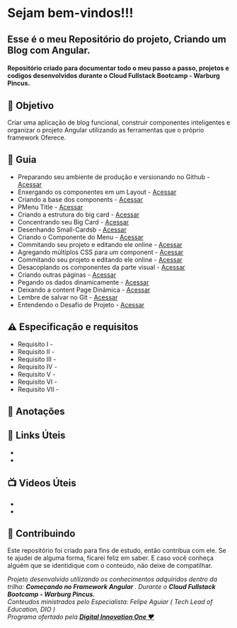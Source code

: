 
<h1> Sejam bem-vindos!!! </h1>
<h2> Esse é o meu Repositório do projeto, Criando um Blog com Angular. </h2>

<h4> 
Repositório criado para documentar todo o meu passo a passo, projetos e codigos desenvolvidos durante o Cloud Fullstack Bootcamp - Warburg Pincus.

</h4>


<h2> 🎯 Objetivo </h2>
Criar uma aplicação de blog funcional, construir componentes inteligentes e organizar o projeto Angular utilizando as ferramentas que o próprio framework Oferece.


<h2 dir="auto"> 🚦 Guia </h2>
<ul dir="auto">
<li> Preparando seu ambiente de produção e versionando no Github - <a href="https:// "> Acessar </a></li>
<li> Enxergando os componentes em um Layout - <a href="https:// "> Acessar </a></li>
<li> Criando a base dos components - <a href="https:// "> Acessar </a></li>
<li> PMenu Title - <a href="https:// "> Acessar </a></li>
<li> Criando a estrutura do big card - <a href="https:// "> Acessar </a></li>
<li> Concentrando seu Big Card - <a href="https:// "> Acessar </a></li>
<li> Desenhando Small-Cardsb - <a href="https:// "> Acessar </a></li>
<li> Criando o Componente do Menu - <a href="https:// "> Acessar </a></li>
<li> Commitando seu projeto e editando ele online - <a href="https:// "> Acessar </a></li>
<li> Agregando múltiplos CSS para um component - <a href="https:// "> Acessar </a></li>
<li> Commitando seu projeto e editando ele online - <a href="https:// "> Acessar </a></li>
<li> Desacoplando os componentes da parte visual - <a href="https:// "> Acessar </a></li>
<li> Criando outras páginas - <a href="https:// "> Acessar </a></li>
<li> Pegando os dados dinamicamente - <a href="https:// "> Acessar </a></li>
<li> Deixando a content Page Dinâmica - <a href="https:// "> Acessar </a></li>
<li> Lembre de salvar no Git - <a href="https:// "> Acessar </a></li>
<li> Entendendo o Desafio de Projeto - <a href="https:// "> Acessar </a></li>

</ul>


<h2 dir="auto"> ⚠️ Especificação e requisitos </h2>
<ul dir="auto">
<li> Requisito I -   </li>
<li> Requisito II -   </li>
<li> Requisito III -    </li>
<li> Requisito IV -   </li>
<li> Requisito V -    </li>
<li> Requisito VI -    </li>
<li> Requisito VII -    </li>
</ul>

<h2 dir="auto"> 📖 Anotações </h2>

<h2 dir="auto"> 🔗 Links Úteis </h2>
<ul dir="auto">
<li><a href="https://">  </a></li>
<li><a href="https://">  </a></li>

</ul>

<h2 dir="auto"> 📺 Videos Úteis </h2>
<ul dir="auto">
<li><a href="https://">  </a></li>
<li><a href="https://">  </a></li>

</ul>


<h2 dir="auto"> 🤝 Contribuindo </h2>

<p dir="auto">Este repositório foi criado para fins de estudo, então contribua com ele. Se te ajudei de alguma forma, ficarei feliz em
saber. E caso você conheça alguém que se identidique com o conteúdo, não deixe de compatilhar.</p>


<p dir="auto"> 
 <em>
  Projeto desenvolvido utilizando os conhecimentos adquiridos dentro da trilha: <strong> Começando no Framework Angular </strong>. 
  Durante o <strong> Cloud Fullstack Bootcamp - Warburg Pincus. </strong><br>
  Conteudos ministrados pelo Especialista: Felipe Aguiar (  Tech Lead of Education, DIO ) <br>
  Programa ofertado  pela <a href=" https://www.dio.me/"> <strong>  Digital Innovation One ❤️ </strong></a>
 </em> 
 
</p>
